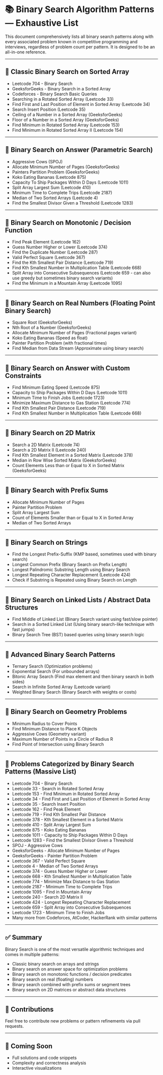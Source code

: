 # 📚 Binary Search Algorithm Patterns — Exhaustive List

This document comprehensively lists all binary search patterns along with every associated problem known in competitive programming and interviews, regardless of problem count per pattern. It is designed to be an all-in-one reference.

---

## 📌 Classic Binary Search on Sorted Array

- Leetcode 704 - Binary Search
- GeeksforGeeks - Binary Search in a Sorted Array
- Codeforces - Binary Search Basic Queries
- Searching in a Rotated Sorted Array (Leetcode 33)
- Find First and Last Position of Element in Sorted Array (Leetcode 34)
- Search Insert Position (Leetcode 35)
- Ceiling of a Number in a Sorted Array (GeeksforGeeks)
- Floor of a Number in a Sorted Array (GeeksforGeeks)
- Find Minimum in Rotated Sorted Array (Leetcode 153)
- Find Minimum in Rotated Sorted Array II (Leetcode 154)

---

## 📌 Binary Search on Answer (Parametric Search)

- Aggressive Cows (SPOJ)
- Allocate Minimum Number of Pages (GeeksforGeeks)
- Painters Partition Problem (GeeksforGeeks)
- Koko Eating Bananas (Leetcode 875)
- Capacity To Ship Packages Within D Days (Leetcode 1011)
- Split Array Largest Sum (Leetcode 410)
- Minimum Time to Complete Trips (Leetcode 2187)
- Median of Two Sorted Arrays (Leetcode 4)
- Find the Smallest Divisor Given a Threshold (Leetcode 1283)

---

## 📌 Binary Search on Monotonic / Decision Function

- Find Peak Element (Leetcode 162)
- Guess Number Higher or Lower (Leetcode 374)
- Find the Duplicate Number (Leetcode 287)
- Valid Perfect Square (Leetcode 367)
- Find the Kth Smallest Pair Distance (Leetcode 719)
- Find Kth Smallest Number in Multiplication Table (Leetcode 668)
- Split Array into Consecutive Subsequences (Leetcode 659 - can also use greedy but sometimes binary search variants)
- Find the Minimum in a Mountain Array (Leetcode 1095)

---

## 📌 Binary Search on Real Numbers (Floating Point Binary Search)

- Square Root (GeeksforGeeks)
- Nth Root of a Number (GeeksforGeeks)
- Allocate Minimum Number of Pages (Fractional pages variant)
- Koko Eating Bananas (Speed as float)
- Painter Partition Problem (with fractional times)
- Find Median from Data Stream (Approximate using binary search)

---

## 📌 Binary Search on Answer with Custom Constraints

- Find Minimum Eating Speed (Leetcode 875)
- Capacity to Ship Packages Within D Days (Leetcode 1011)
- Minimum Time to Finish Jobs (Leetcode 1723)
- Minimize Maximum Distance to Gas Station (Leetcode 774)
- Find Kth Smallest Pair Distance (Leetcode 719)
- Find Kth Smallest Number in Multiplication Table (Leetcode 668)

---

## 📌 Binary Search on 2D Matrix

- Search a 2D Matrix (Leetcode 74)
- Search a 2D Matrix II (Leetcode 240)
- Find Kth Smallest Element in a Sorted Matrix (Leetcode 378)
- Median in Row Wise Sorted Matrix (GeeksforGeeks)
- Count Elements Less than or Equal to X in Sorted Matrix (GeeksforGeeks)

---

## 📌 Binary Search with Prefix Sums

- Allocate Minimum Number of Pages
- Painter Partition Problem
- Split Array Largest Sum
- Count of Elements Smaller than or Equal to X in Sorted Array
- Median of Two Sorted Arrays

---

## 📌 Binary Search on Strings

- Find the Longest Prefix-Suffix (KMP based, sometimes used with binary search)
- Longest Common Prefix (Binary Search on Prefix Length)
- Longest Palindromic Substring Length using Binary Search
- Longest Repeating Character Replacement (Leetcode 424)
- Check if Substring is Repeated using Binary Search on Length

---

## 📌 Binary Search on Linked Lists / Abstract Data Structures

- Find Middle of Linked List (Binary Search variant using fast/slow pointer)
- Search in a Sorted Linked List (Using binary search-like technique with fast jumps)
- Binary Search Tree (BST) based queries using binary search logic

---

## 📌 Advanced Binary Search Patterns

- Ternary Search (Optimization problems)
- Exponential Search (For unbounded arrays)
- Bitonic Array Search (Find max element and then binary search in both sides)
- Search in Infinite Sorted Array (Leetcode variant)
- Weighted Binary Search (Binary Search with weights or costs)

---

## 📌 Binary Search on Geometry Problems

- Minimum Radius to Cover Points
- Find Minimum Distance to Place K Objects
- Aggressive Cows (Geometry variant)
- Maximum Number of Points in a Circle of Radius R
- Find Point of Intersection using Binary Search

---

## 📌 Problems Categorized by Binary Search Patterns (Massive List)

- Leetcode 704 - Binary Search
- Leetcode 33 - Search in Rotated Sorted Array
- Leetcode 153 - Find Minimum in Rotated Sorted Array
- Leetcode 34 - Find First and Last Position of Element in Sorted Array
- Leetcode 35 - Search Insert Position
- Leetcode 162 - Find Peak Element
- Leetcode 719 - Find Kth Smallest Pair Distance
- Leetcode 378 - Kth Smallest Element in a Sorted Matrix
- Leetcode 410 - Split Array Largest Sum
- Leetcode 875 - Koko Eating Bananas
- Leetcode 1011 - Capacity to Ship Packages Within D Days
- Leetcode 1283 - Find the Smallest Divisor Given a Threshold
- SPOJ - Aggressive Cows
- GeeksforGeeks - Allocate Minimum Number of Pages
- GeeksforGeeks - Painter Partition Problem
- Leetcode 367 - Valid Perfect Square
- Leetcode 4 - Median of Two Sorted Arrays
- Leetcode 374 - Guess Number Higher or Lower
- Leetcode 668 - Kth Smallest Number in Multiplication Table
- Leetcode 774 - Minimize Max Distance to Gas Station
- Leetcode 2187 - Minimum Time to Complete Trips
- Leetcode 1095 - Find in Mountain Array
- Leetcode 240 - Search 2D Matrix II
- Leetcode 424 - Longest Repeating Character Replacement
- Leetcode 659 - Split Array into Consecutive Subsequences
- Leetcode 1723 - Minimum Time to Finish Jobs
- Many more from Codeforces, AtCoder, HackerRank with similar patterns

---

## ✅ Summary

Binary Search is one of the most versatile algorithmic techniques and comes in multiple patterns:

- Classic binary search on arrays and strings
- Binary search on answer space for optimization problems
- Binary search on monotonic functions / decision predicates
- Binary search on real (floating) numbers
- Binary search combined with prefix sums or segment trees
- Binary search on 2D matrices or abstract data structures

---

## 📖 Contributions

Feel free to contribute new problems or pattern refinements via pull requests.

---

## 📌 Coming Soon

- Full solutions and code snippets  
- Complexity and correctness analysis  
- Interactive visualizations
